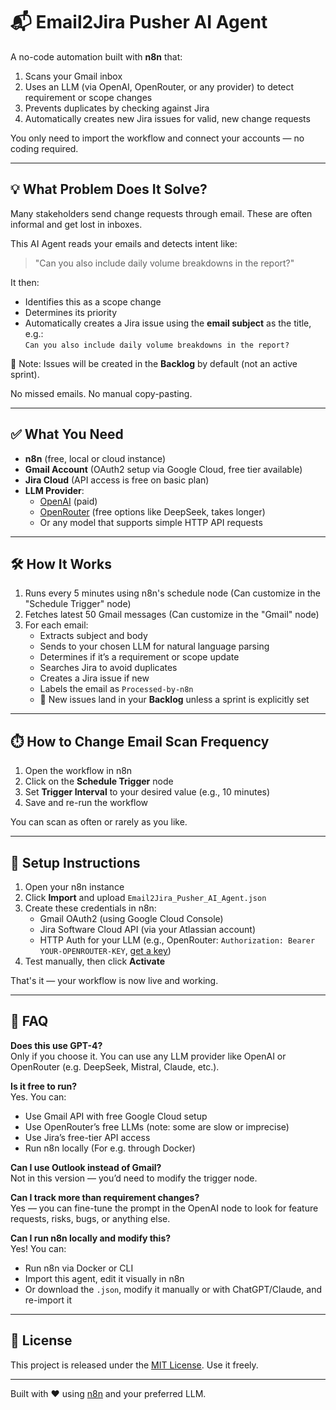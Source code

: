 # 📬 Email2Jira Pusher AI Agent

A no-code automation built with **n8n** that:

1. Scans your Gmail inbox  
2. Uses an LLM (via OpenAI, OpenRouter, or any provider) to detect requirement or scope changes  
3. Prevents duplicates by checking against Jira  
4. Automatically creates new Jira issues for valid, new change requests  

You only need to import the workflow and connect your accounts — no coding required.

---

## 💡 What Problem Does It Solve?

Many stakeholders send change requests through email. These are often informal and get lost in inboxes.

This AI Agent reads your emails and detects intent like:

> "Can you also include daily volume breakdowns in the report?"

It then:

- Identifies this as a scope change  
- Determines its priority  
- Automatically creates a Jira issue using the **email subject** as the title, e.g.:  
  `Can you also include daily volume breakdowns in the report?`

📝 Note: Issues will be created in the **Backlog** by default (not an active sprint).

No missed emails. No manual copy-pasting.

---

## ✅ What You Need

- __n8n__ (free, local or cloud instance)  
- __Gmail Account__ (OAuth2 setup via Google Cloud, free tier available)  
- __Jira Cloud__ (API access is free on basic plan)  
- __LLM Provider__:  
  - [OpenAI](https://platform.openai.com) (paid)  
  - [OpenRouter](https://openrouter.ai) (free options like DeepSeek, takes longer)  
  - Or any model that supports simple HTTP API requests

---

## 🛠️ How It Works

1. Runs every 5 minutes using n8n's schedule node (Can customize in the "Schedule Trigger" node)
2. Fetches latest 50 Gmail messages (Can customize in the "Gmail" node)
3. For each email:
   - Extracts subject and body  
   - Sends to your chosen LLM for natural language parsing  
   - Determines if it’s a requirement or scope update  
   - Searches Jira to avoid duplicates  
   - Creates a Jira issue if new  
   - Labels the email as `Processed-by-n8n`  
   - 📌 New issues land in your **Backlog** unless a sprint is explicitly set

---

## ⏱️ How to Change Email Scan Frequency

1. Open the workflow in n8n  
2. Click on the **Schedule Trigger** node  
3. Set **Trigger Interval** to your desired value (e.g., 10 minutes)  
4. Save and re-run the workflow

You can scan as often or rarely as you like.

---

## 🚀 Setup Instructions

1. Open your n8n instance  
2. Click **Import** and upload `Email2Jira_Pusher_AI_Agent.json`  
3. Create these credentials in n8n:
   - Gmail OAuth2 (using Google Cloud Console)  
   - Jira Software Cloud API (via your Atlassian account)  
   - HTTP Auth for your LLM (e.g., OpenRouter: `Authorization: Bearer YOUR-OPENROUTER-KEY`, [get a key](https://openrouter.ai)) 
4. Test manually, then click **Activate**

That's it — your workflow is now live and working.

---

## 🙋 FAQ

__Does this use GPT-4?__  
Only if you choose it. You can use any LLM provider like OpenAI or OpenRouter (e.g. DeepSeek, Mistral, Claude, etc.).

__Is it free to run?__  
Yes. You can:
- Use Gmail API with free Google Cloud setup  
- Use OpenRouter’s free LLMs (note: some are slow or imprecise)  
- Use Jira’s free-tier API access  
- Run n8n locally (For e.g. through Docker)

__Can I use Outlook instead of Gmail?__  
Not in this version — you’d need to modify the trigger node.

__Can I track more than requirement changes?__  
Yes — you can fine-tune the prompt in the OpenAI node to look for feature requests, risks, bugs, or anything else.

__Can I run n8n locally and modify this?__  
Yes! You can:
- Run n8n via Docker or CLI  
- Import this agent, edit it visually in n8n  
- Or download the `.json`, modify it manually or with ChatGPT/Claude, and re-import it  

---

## 📄 License

This project is released under the [MIT License](./LICENSE). Use it freely.

---

Built with ❤️ using [n8n](https://n8n.io) and your preferred LLM.
